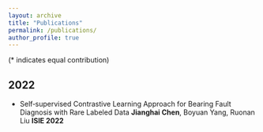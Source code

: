 ```yaml
---
layout: archive
title: "Publications"
permalink: /publications/
author_profile: true
---
```


(* indicates equal contribution)

## 2022
* Self‑supervised Contrastive Learning Approach for Bearing Fault Diagnosis with Rare Labeled Data 
  **Jianghai Chen**, Boyuan Yang, Ruonan Liu
  **ISIE 2022**

